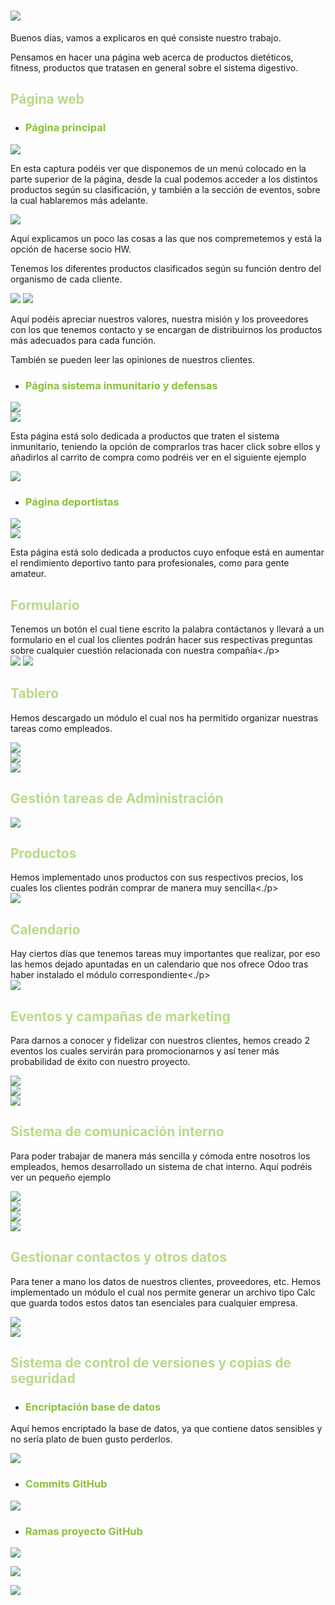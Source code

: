 # ![](Imagenes/Images/1.png)

Buenos días, vamos a explicaros en qué consiste nuestro trabajo.

Pensamos en hacer una página web acerca de productos dietéticos, fitness, productos que tratasen en general sobre el sistema digestivo.

## <span style="color:#B9D989"> Página web</span>

- ### <span style="color:#8CBF3F">Página principal</span>

![](Imagenes/Screenshots/Web1.png)  

En esta captura podéis ver que disponemos de un menú colocado en la parte superior de la página, desde la cual podemos acceder a los distintos productos según su clasificación, y también a la sección de eventos, sobre la cual hablaremos más adelante.

![](Imagenes/Screenshots/Web2.png)  

Aquí explicamos un poco las cosas a las que nos compremetemos y está la opción de hacerse socio HW.

Tenemos los diferentes productos clasificados según su función dentro del organismo de cada cliente.

![](Imagenes/Screenshots/Web3.png) ![](Imagenes/Screenshots/Web4.png)  

Aquí podéis apreciar nuestros valores, nuestra misión y los proveedores con los que tenemos contacto y se encargan de distribuirnos los productos más adecuados para cada función.

También se pueden leer las opiniones de nuestros clientes.

- ### <span style="color:#8CBF3F">Página sistema inmunitario y defensas </span>

![](Imagenes/Screenshots/Sistema1.png)  
![](Imagenes/Screenshots/Sistema2.png)

Esta página está solo dedicada a productos que traten el sistema inmunitario, teniendo la opción de comprarlos tras hacer click sobre ellos y añadirlos al carrito de compra como podréis ver en el siguiente ejemplo

![](Imagenes/Screenshots/Producto.png)  

- ### <span style="color:#8CBF3F">Página deportistas </span>

![](Imagenes/Screenshots/Deportistas1.png)  
![](Imagenes/Screenshots/Deportistas2.png)

Esta página está solo dedicada a productos cuyo enfoque está en aumentar el rendimiento deportivo tanto para profesionales, como para gente amateur.

## <span style="color:#B9D989"> Formulario </span>

Tenemos un botón el cual tiene escrito la palabra contáctanos y llevará a un formulario en el cual los clientes podrán hacer sus respectivas preguntas sobre cualquier cuestión relacionada con nuestra compañía<./p>  
![](Imagenes/Screenshots/Formulario.png) ![](Imagenes/Screenshots/Gracias.png)

## <span style="color:#B9D989"> Tablero </span>

Hemos descargado un módulo el cual nos ha permitido organizar nuestras tareas como empleados.

![](Imagenes/Screenshots/Tablero1.png)  
![](Imagenes/Screenshots/Tablero2.png)  
![](Imagenes/Screenshots/Tablero3.png)  

## <span style="color:#B9D989">Gestión tareas de Administración </span>

![](Imagenes/Screenshots/CRM.png)  

## <span style="color:#B9D989">Productos</span>

Hemos implementado unos productos con sus respectivos precios, los cuales los clientes podrán comprar de manera muy sencilla<./p>  
![](Imagenes/Screenshots/Productos1.png)  

## <span style="color:#B9D989">Calendario</span>

Hay ciertos días que tenemos tareas muy importantes que realizar, por eso las hemos dejado apuntadas en un calendario que nos ofrece Odoo tras haber instalado el módulo correspondiente<./p>  
![](Imagenes/Screenshots/Calendario1.png)  

## <span style="color:#B9D989">Eventos y campañas de marketing</span>

Para darnos a conocer y fidelizar con nuestros clientes, hemos creado 2 eventos los cuales servirán para promocionarnos y así tener más probabilidad de éxito con nuestro proyecto.

![](Imagenes/Screenshots/Eventos1.png)  
![](Imagenes/Screenshots/Eventos2.png)  
![](Imagenes/Screenshots/Eventos3.png)  

## <span style="color:#B9D989">Sistema de comunicación interno</span>

Para poder trabajar de manera más sencilla y cómoda entre nosotros los empleados, hemos desarrollado un sistema de chat interno. Aquí podréis ver un pequeño ejemplo

![](Imagenes/Screenshots/Chat1.png)  
![](Imagenes/Screenshots/Chat2.png)  
![](Imagenes/Screenshots/Chat3.png)  
![](Imagenes/Screenshots/Chat4.png)  

## <span style="color:#B9D989">Gestionar contactos y otros datos</span>

Para tener a mano los datos de nuestros clientes, proveedores, etc. Hemos implementado un módulo el cual nos permite generar un archivo tipo Calc que guarda todos estos datos tan esenciales para cualquier empresa.

![](Imagenes/Screenshots/Contactos1.png)  
![](Imagenes/Screenshots/CSV.png)  

## <span style="color:#B9D989">Sistema de control de versiones y copias de seguridad </span>

+ ### <span style="color:#8CBF3F">Encriptación base de datos </span>

Aquí hemos encriptado la base de datos, ya que contiene datos sensibles y no sería plato de buen gusto perderlos.

![](Imagenes/Screenshots/cifrando.png)  

+ ### <span style="color:#8CBF3F">Commits GitHub</span>

![](Imagenes/Screenshots/GitHubCommits.png)  

+ ### <span style="color:#8CBF3F">Ramas proyecto GitHub</span>

![](Imagenes/Screenshots/GitHub1.png)

![](Imagenes/Screenshots/GitHub2.png)

![](Imagenes/Screenshots/GitHub3.png)
